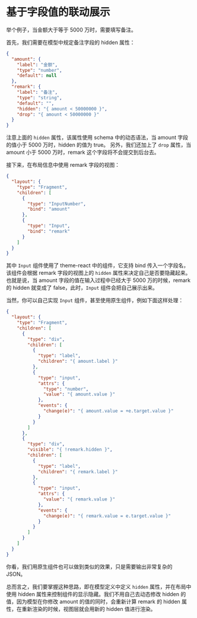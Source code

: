# 基于字段值的联动展示

举个例子，当金额大于等于 5000 万时，需要填写备注。

首先，我们需要在模型中规定备注字段的 hidden 属性：

```json
{
  "amount": {
    "label": "金额",
    "type": "number",
    "default": null
  },
  "remark": {
    "label": "备注",
    "type": "string",
    "default": "",
    "hidden": "{ amount < 50000000 }",
    "drop": "{ amount < 50000000 }"
  }
}
```

注意上面的 `hidden` 属性，该属性使用 schema 中的动态语法，当 amount 字段的值小于 5000 万时，hidden 的值为 true。
另外，我们还加上了 `drop` 属性，当 amount 小于 5000 万时，remark 这个字段将不会提交到后台去。

接下来，在布局信息中使用 remark 字段的视图：

```json
{
  "layout": {
    "type": "Fragment",
    "children": [
      {
        "type": "InputNumber",
        "bind": "amount"
      },
      {
        "type": "Input",
        "bind": "remark"
      }
    ]
  }
}
```

其中 `Input` 组件使用了 theme-react 中的组件，它支持 bind 传入一个字段名，该组件会根据 remark 字段的视图上的 `hidden` 属性来决定自己是否要隐藏起来。也就是说，当 amount 字段的值在输入过程中已经大于 5000 万的时候，remark 的 hidden 就变成了 false，此时，`Input` 组件会把自己展示出来。

当然，你可以自己实现 `Input` 组件，甚至使用原生组件，例如下面这样处理：

```json
{
  "layout": {
    "type": "Fragment",
    "children": [
      {
        "type": "div",
        "children": [
          {
            "type": "label",
            "children": "{ amount.label }"
          },
          {
            "type": "input",
            "attrs": {
              "type": "number",
              "value": "{ amount.value }"
            },
            "events": {
              "change(e)": "{ amount.value = +e.target.value }"
            }
          }
        ]
      },
      {
        "type": "div",
        "visible": "{ !remark.hidden }",
        "children": [
          {
            "type": "label",
            "children": "{ remark.label }"
          },
          {
            "type": "input",
            "attrs": {
              "value": "{ remark.value }"
            },
            "events": {
              "change(e)": "{ remark.value = e.target.value }"
            }
          }
        ]
      }
    ]
  }
}
```

你看，我们用原生组件也可以做到类似的效果，只是需要输出非常复杂的 JSON。

总而言之，我们要掌握这种思路，即在模型定义中定义 `hidden` 属性，并在布局中使用 hidden 属性来控制组件的显示隐藏。我们不用自己去动态修改 hidden 的值，因为模型在你修改 amount 的值的同时，会重新计算 remark 的 hidden 属性，在重新渲染的时候，视图层就会用新的 hidden 值进行渲染。
